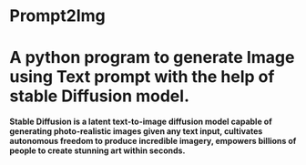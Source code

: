# Prompt2Img

# A python program to generate Image using Text prompt with the help of stable Diffusion model.

**Stable Diffusion is a latent text-to-image diffusion model capable of generating photo-realistic images given any text input, 
cultivates autonomous freedom to produce incredible imagery, empowers billions of people to create stunning art within seconds.**
